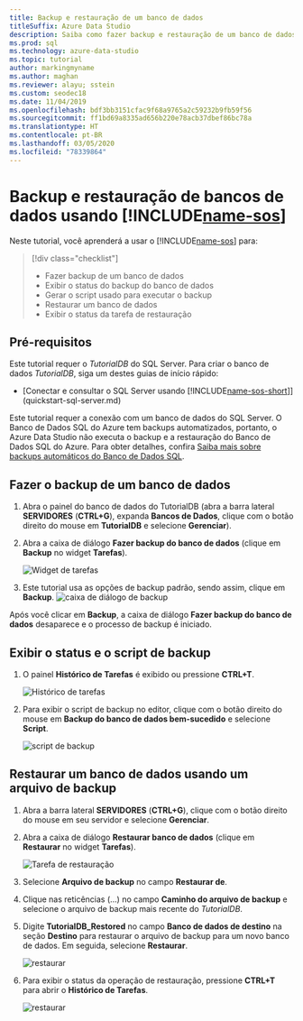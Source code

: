 ```yaml
---
title: Backup e restauração de um banco de dados
titleSuffix: Azure Data Studio
description: Saiba como fazer backup e restauração de um banco de dados usando o Azure Data Studio
ms.prod: sql
ms.technology: azure-data-studio
ms.topic: tutorial
author: markingmyname
ms.author: maghan
ms.reviewer: alayu; sstein
ms.custom: seodec18
ms.date: 11/04/2019
ms.openlocfilehash: bdf3bb3151cfac9f68a9765a2c59232b9fb59f56
ms.sourcegitcommit: ff1bd69a8335ad656b220e78acb37dbef86bc78a
ms.translationtype: HT
ms.contentlocale: pt-BR
ms.lasthandoff: 03/05/2020
ms.locfileid: "78339864"
---
```

# <a name="backup-and-restore-databases-using-name-sos"></a>Backup e restauração de bancos de dados usando [!INCLUDE[name-sos](../includes/name-sos-short.md)]

Neste tutorial, você aprenderá a usar o [!INCLUDE[name-sos](../includes/name-sos-short.md)] para:
> [!div class="checklist"]
> * Fazer backup de um banco de dados 
> * Exibir o status do backup do banco de dados
> * Gerar o script usado para executar o backup
> * Restaurar um banco de dados
> * Exibir o status da tarefa de restauração

## <a name="prerequisites"></a>Pré-requisitos

Este tutorial requer o *TutorialDB* do SQL Server. Para criar o banco de dados *TutorialDB*, siga um destes guias de início rápido:

* [Conectar e consultar o SQL Server usando [!INCLUDE[name-sos-short](../includes/name-sos-short.md)]](quickstart-sql-server.md)

Este tutorial requer a conexão com um banco de dados do SQL Server. O Banco de Dados SQL do Azure tem backups automatizados, portanto, o Azure Data Studio não executa o backup e a restauração do Banco de Dados SQL do Azure. Para obter detalhes, confira [Saiba mais sobre backups automáticos do Banco de Dados SQL](https://docs.microsoft.com/azure/sql-database/sql-database-automated-backups).

## <a name="back-up-a-database"></a>Fazer o backup de um banco de dados

1. Abra o painel do banco de dados do TutorialDB (abra a barra lateral **SERVIDORES** (**CTRL+G**), expanda **Bancos de Dados**, clique com o botão direito do mouse em **TutorialDB** e selecione **Gerenciar**).

2. Abra a caixa de diálogo **Fazer backup do banco de dados** (clique em **Backup** no widget **Tarefas**).

   ![Widget de tarefas](./media/tutorial-backup-restore-sql-server/tasks.png)

3. Este tutorial usa as opções de backup padrão, sendo assim, clique em **Backup**.
   ![caixa de diálogo de backup](./media/tutorial-backup-restore-sql-server/backup-dialog.png)

Após você clicar em **Backup**, a caixa de diálogo **Fazer backup do banco de dados** desaparece e o processo de backup é iniciado.

## <a name="view-the-backup-status-and-view-the-backup-script"></a>Exibir o status e o script de backup

1. O painel **Histórico de Tarefas** é exibido ou pressione **CTRL+T**.

   ![Histórico de tarefas](./media/tutorial-backup-restore-sql-server/task-history.png)

2. Para exibir o script de backup no editor, clique com o botão direito do mouse em **Backup do banco de dados bem-sucedido** e selecione **Script**.

   ![script de backup](./media/tutorial-backup-restore-sql-server/task-script.png)

## <a name="restore-a-database-from-a-backup-file"></a>Restaurar um banco de dados usando um arquivo de backup

1. Abra a barra lateral **SERVIDORES** (**CTRL+G**), clique com o botão direito do mouse em seu servidor e selecione **Gerenciar**.

2. Abra a caixa de diálogo **Restaurar banco de dados** (clique em **Restaurar** no widget **Tarefas**).

   ![Tarefa de restauração](media/tutorial-backup-restore-sql-server/tasks-restore.png)

3. Selecione **Arquivo de backup** no campo **Restaurar de**.

4. Clique nas reticências (...) no campo **Caminho do arquivo de backup** e selecione o arquivo de backup mais recente do *TutorialDB*.

5. Digite **TutorialDB_Restored** no campo **Banco de dados de destino** na seção **Destino** para restaurar o arquivo de backup para um novo banco de dados. Em seguida, selecione **Restaurar**.

   ![restaurar](./media/tutorial-backup-restore-sql-server/restore.png)

6. Para exibir o status da operação de restauração, pressione **CTRL+T** para abrir o **Histórico de Tarefas**.

   ![restaurar](./media/tutorial-backup-restore-sql-server/task-history-restore.png)